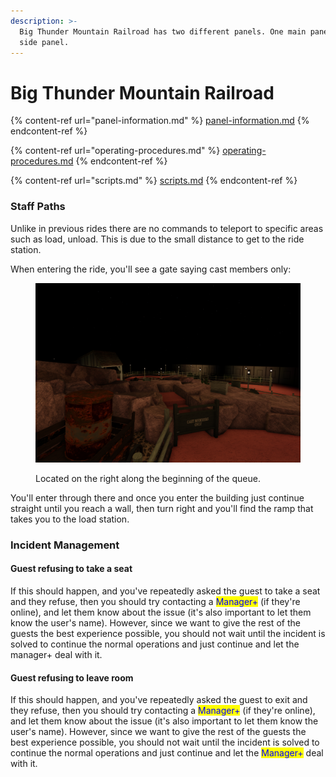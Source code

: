 ```yaml
---
description: >-
  Big Thunder Mountain Railroad has two different panels. One main panel and one
  side panel.
---
```


# Big Thunder Mountain Railroad

{% content-ref url="panel-information.md" %}
[panel-information.md](panel-information.md)
{% endcontent-ref %}

{% content-ref url="operating-procedures.md" %}
[operating-procedures.md](operating-procedures.md)
{% endcontent-ref %}

{% content-ref url="scripts.md" %}
[scripts.md](scripts.md)
{% endcontent-ref %}

### Staff Paths

Unlike in previous rides there are no commands to teleport to specific areas such as load, unload. This is due to the small distance to get to the ride station.

When entering the ride, you'll see a gate saying cast members only:

<figure><img src="../../../.gitbook/assets/4 (1).png" alt=""><figcaption><p>Located on the right along the beginning of the queue.</p></figcaption></figure>

You'll enter through there and once you enter the building just continue straight until you reach a wall, then turn right and you'll find the ramp that takes you to the load station.

### Incident Management

#### Guest refusing to take a seat

If this should happen, and you've repeatedly asked the guest to take a seat and they refuse, then you should try contacting a <mark style="color:blue;">Manager+</mark> (if they're online), and let them know about the issue (it's also important to let them know the user's name). However, since we want to give the rest of the guests the best experience possible, you should not wait until the incident is solved to continue the normal operations and just continue and let the manager+ deal with it.

#### Guest refusing to leave room

If this should happen, and you've repeatedly asked the guest to exit and they refuse, then you should try contacting a <mark style="color:blue;">Manager+</mark> (if they're online), and let them know about the issue (it's also important to let them know the user's name). However, since we want to give the rest of the guests the best experience possible, you should not wait until the incident is solved to continue the normal operations and just continue and let the <mark style="color:blue;">Manager+</mark> deal with it.

